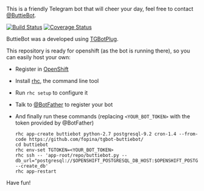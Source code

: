 This is a friendly Telegram bot that will cheer your day, feel free to contact [@ButtieBot](http://telegram.me/buttiebot).

[![Build Status](https://travis-ci.org/fopina/tgbot-buttiebot.svg?branch=master)](https://travis-ci.org/fopina/tgbot-buttiebot) [![Coverage Status](https://coveralls.io/repos/fopina/tgbot-buttiebot/badge.svg?branch=master&service=github)](https://coveralls.io/github/fopina/tgbot-buttiebot?branch=master)

ButtieBot was a developed using [TGBotPlug](http://fopina.github.io/tgbotplug).

This repository is ready for openshift (as the bot is running there), so you can easily host your own:

* Register in [OpenShift](https://www.openshift.com)  
* Install [rhc](https://developers.openshift.com/en/managing-client-tools.html), the command line tool  
* Run `rhc setup` to configure it  
* Talk to [@BotFather](http://telegram.me/botfather) to register your bot  
* And finally run these commands (replacing `<YOUR_BOT_TOKEN>` with the token provided by @BotFather)

    ```
    rhc app-create buttiebot python-2.7 postgresql-9.2 cron-1.4 --from-code https://github.com/fopina/tgbot-buttiebot/
    cd buttiebot
    rhc env-set TGTOKEN=<YOUR_BOT_TOKEN>
    rhc ssh -- 'app-root/repo/buttiebot.py --db_url="postgresql://$OPENSHIFT_POSTGRESQL_DB_HOST:$OPENSHIFT_POSTGRESQL_DB_PORT/$PGDATABASE" --create_db'
    rhc app-restart
    ```
    
Have fun!
